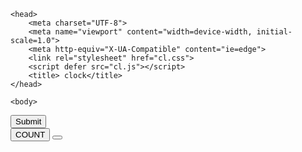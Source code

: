 <!DOCTYPE html>
<html lang="en">

    <head>
        <meta charset="UTF-8">
        <meta name="viewport" content="width=device-width, initial-scale=1.0">
        <meta http-equiv="X-UA-Compatible" content="ie=edge">
        <link rel="stylesheet" href="cl.css">
        <script defer src="cl.js"></script>
        <title> clock</title>
    </head>

    <body>
<div class="card">
        <div id="quiz"></div>
        <button id="submit">Submit</button>
        <div id="results"></div>
        <button id="count">COUNT </button>
        <button id="done"> </button>
    </div>
    </body>

</html>





